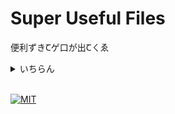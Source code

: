 # Super Useful Files

便利ずきꞆゲ口が出Ꞇㄑゑ

<details>
    <summary>いちらん</summary>
    <div>

- [Batchfiles](./assets/Batchfiles/)
    - [Gitコミット(git-commit.cmd)](./assets/Batchfiles/git-commit.cmd)

- [JavaScript](./assets/JavaScript/)
    - [強制ダークモード(forced-dark-mode.js)](./assets/JavaScript/forced-dark-mode.js)

- [Shell](./assets/Shell/)
    - [Gitコミット(git-commit.sh)](./assets/Shell/git-commit.sh)
    - [devブランチでプルプッシュ -> masterブランチでマージプルプッシュ -> devブランチに帰投](./assets/Shell/merge-dev.sh)
    - [VSCodeのバックアップとリストア(Linux)](./assets/Shell/vscode-backup/)
        - [バックアップ(vscode-backup.sh)](./assets/Shell/vscode-backup/vscode-backup.sh)
        - [リストア(vscode-restore.sh)](./assets/Shell/vscode-backup/vscode-restore.sh)

    </div>
</details>

<br />

[![MIT](https://img.shields.io/github/license/Rinrin0413/Super-Useful-Files?color=%23A11D32&style=for-the-badge)](./LICENSE)